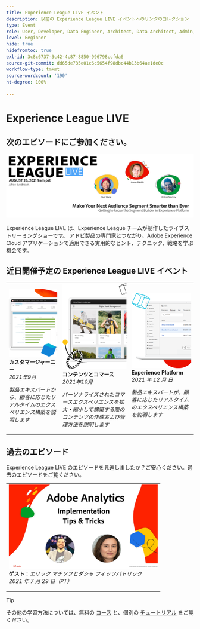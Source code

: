 ```yaml
---
title: Experience League LIVE イベント
description: 以前の Experience League LIVE イベントへのリンクのコレクション
type: Event
role: User, Developer, Data Engineer, Architect, Data Architect, Admin, Leader
level: Beginner
hide: true
hidefromtoc: true
exl-id: 3c8c6737-3c42-4c87-8850-996798ccfda6
source-git-commit: dd65de735e01c6c5654f98dbc44b13b64ae1de0c
workflow-type: tm+mt
source-wordcount: '190'
ht-degree: 100%

---
```


# Experience League LIVE

## 次のエピソードにご参加ください。

<a href="https://www.youtube.com/watch?v=rogVKsTFbWk"><img alt="クリックすると、YouTube Lobby で Experience League LIVE に誘導されます。" src="assets/1440x492.png" /></a>

Experience League LIVE は、Experience League チームが制作したライブストリーミングショーです。 アドビ製品の専門家とつながり、Adobe Experience Cloud アプリケーションで適用できる実用的なヒント、テクニック、戦略を学ぶ機会です。


## 近日開催予定の Experience League LIVE イベント

<table>
<tr>
  <td>
      <img alt="コンテンツサービス" src="./assets/journeys.png" />
     <div>
          <strong>カスタマージャーニー</strong>
     </div>
     <div>
          <em>2021年9月</em>
     </div>
    <p>
    <em>製品エキスパートから、顧客に応じたリアルタイムのエクスペリエンス構築を説明します</em>
    <p>
  </td>
  <td>
      <img alt="コンテンツサービス" src="./assets/content.png" />
     <div>
          <strong>コンテンツとコマース</strong>
     <div>
          <em>2021年10月</em>
     </div>
     </div>
    <p>
    <em>パーソナライズされたコマースエクスペリエンスを拡大・縮小して構築する際のコンテンツの作成および管理方法を説明します</em>
    <p>
  </td>
  <td>
      <img alt="コンテンツサービス" src="./assets/platform.png" />
     <div>
          <strong>Experience Platform</strong>
     </div>
     <div>
          <em>2021 年 12 月 日</em>
     </div>    
    <p>
    <em>製品エキスパートが、顧客に応じたリアルタイムのエクスペリエンス構築を説明します</em>
    <p>
  </td>
</tr>
</table>


## 過去のエピソード

Experience League LIVE のエピソードを見逃しましたか？ご安心ください。過去のエピソードをご覧ください。

<table>
<tr>

<td>
    <a href="https://www.youtube.com/watch?v=lxOvLCzEGBI">
      <img height="225" width="400" alt="Experience League LIVE" src="assets/exl-live-after2.jpg" />
    </a>
     <div>
          <strong>ゲスト</strong>：<i>エリック マチソフとダシャ フィッツパトリック</i>
     </div>
     <div>
          <em>2021 年 7 月 29 日（PT）</em>
     </div>    
    <p>
    <em></em>
    <p>
  </td>
</tr>
</table>

>[!TIP]
>
>その他の学習方法については、無料の [コース](https://experienceleague.adobe.com/?lang=ja#dashboard/learning) と、個別の [チュートリアル](https://experienceleague.adobe.com/docs/home-tutorials.html?lang=ja) をご覧ください。
